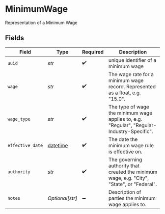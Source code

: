# MinimumWage

Representation of a Minimum Wage


## Fields

| Field                                                                                      | Type                                                                                       | Required                                                                                   | Description                                                                                |
| ------------------------------------------------------------------------------------------ | ------------------------------------------------------------------------------------------ | ------------------------------------------------------------------------------------------ | ------------------------------------------------------------------------------------------ |
| `uuid`                                                                                     | *str*                                                                                      | :heavy_check_mark:                                                                         | unique identifier of a minimum wage                                                        |
| `wage`                                                                                     | *str*                                                                                      | :heavy_check_mark:                                                                         | The wage rate for a minimum wage record. Represented as a float, e.g. "15.0".              |
| `wage_type`                                                                                | *str*                                                                                      | :heavy_check_mark:                                                                         | The type of wage the minimum wage applies to, e.g. "Regular", "Regular-Industry-Specific". |
| `effective_date`                                                                           | [datetime](https://docs.python.org/3/library/datetime.html#datetime-objects)               | :heavy_check_mark:                                                                         | The date the minimum wage rule is effective on.                                            |
| `authority`                                                                                | *str*                                                                                      | :heavy_check_mark:                                                                         | The governing authority that created the minimum wage, e.g. "City", "State", or "Federal". |
| `notes`                                                                                    | *Optional[str]*                                                                            | :heavy_minus_sign:                                                                         | Description of parties the minimum wage applies to.                                        |